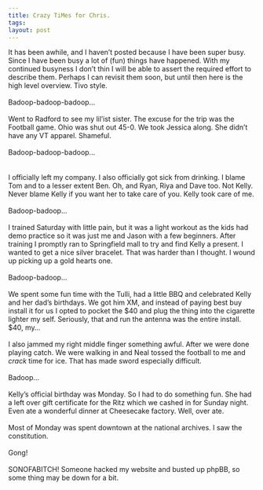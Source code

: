 ```yaml
---
title: Crazy TiMes for Chris.
tags: 
layout: post
---
```

It has been awhile, and I haven’t posted because I have been super busy.  Since I have been busy a lot of (fun) things have happened.  With my continued busyness I don’t thin I will be able to assert the required effort to describe them.  Perhaps I can revisit them soon, but until then here is the high level overview.  Tivo style.<br /><br />Badoop-badoop-badoop...<br /><br />Went to Radford to see my lil’ist sister.  The excuse for the trip was the Football game. Ohio was shut out 45-0.  We took Jessica along.  She didn’t have any VT apparel.  Shameful.<br /><br />Badoop-badoop-badoop...<br /><br /><br />I officially left my company.  I also officially got sick from drinking.  I blame Tom and to a lesser extent Ben.  Oh, and Ryan, Riya and Dave too.  Not Kelly.  Never blame Kelly if you want her to take care of you.  Kelly took care of me.<br /><br />Badoop-badoop...<br /><br />I trained Saturday with little pain, but it was a light workout as the kids had demo practice so it was just me and Jason with a few beginners.  After training I promptly ran to Springfield mall to try and find Kelly a present.  I wanted to get a nice silver bracelet.  That was harder than I thought.  I wound up picking up a gold hearts one.  <br /><br />Badoop-badoop...<br /><br />We spent some fun time with the Tulli, had a little BBQ and celebrated Kelly and her dad’s birthdays.  We got him XM, and instead of paying best buy install it for us I opted to pocket the $40 and plug the thing into the cigarette lighter my self.  Seriously, that and run the antenna was the entire install. $40, my…<br /><br />I also jammed my right middle finger something awful.  After we were done playing catch. We were walking in and Neal tossed the football to me and *crack* time for ice.  That has made sword especially difficult. <br /><br />Badoop...<br /><br />Kelly’s official birthday was Monday.  So I had to do something fun.  She had a left over gift certificate for the Ritz which we cashed in for Sunday night.  Even ate a wonderful dinner at Cheesecake factory.  Well, over ate. <br /><br />Most of Monday was spent downtown at the national archives.  I saw the constitution.  <br /><br />Gong! <br /><br />SONOFABITCH! Someone hacked my website and busted up phpBB, so some thing may be down for a bit.
